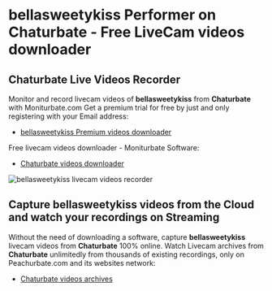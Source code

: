 # bellasweetykiss Performer on Chaturbate - Free LiveCam videos downloader

## Chaturbate Live Videos Recorder

Monitor and record livecam videos of **bellasweetykiss** from **Chaturbate** with Moniturbate.com
Get a premium trial for free by just and only registering with your Email address:
* [bellasweetykiss Premium videos downloader](https://moniturbate.com/request-demo-licence-key.html)

Free livecam videos downloader - Moniturbate Software:
* [Chaturbate videos downloader](https://moniturbate.com/moniturbate-download-software.html)

![bellasweetykiss livecam videos recorder](https://peachurnet.com/templates/moniturbate-software.png)


## Capture bellasweetykiss videos from the Cloud and watch your recordings on Streaming

Without the need of downloading a software, capture **bellasweetykiss** livecam videos from **Chaturbate** 100% online.
Watch Livecam archives from **Chaturbate** unlimitedly from thousands of existing recordings, only on Peachurbate.com and its websites network:
* [Chaturbate videos archives](https://peachurnet.com/)